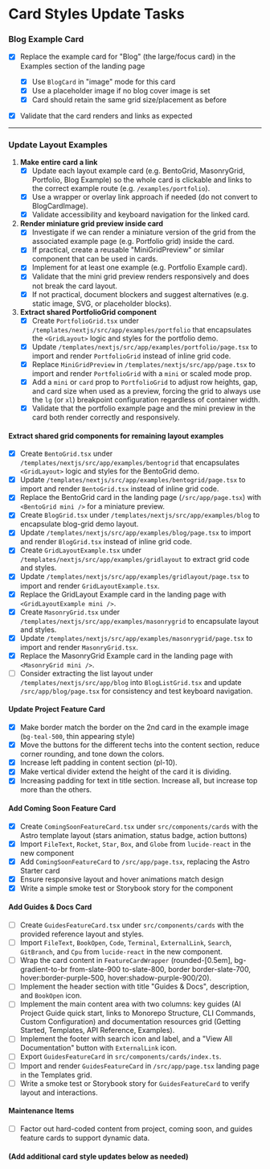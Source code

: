 # Card Styles Update Tasks

### Blog Example Card
- [x] Replace the example card for "Blog" (the large/focus card) in the Examples section of the landing page
  - [x] Use `BlogCard` in "image" mode for this card
  - [x] Use a placeholder image if no blog cover image is set
  - [x] Card should retain the same grid size/placement as before
- [x] Validate that the card renders and links as expected


---

### Update Layout Examples

1. **Make entire card a link**
   - [x] Update each layout example card (e.g. BentoGrid, MasonryGrid, Portfolio, Blog Example) so the whole card is clickable and links to the correct example route (e.g. `/examples/portfolio`).
   - [x] Use a wrapper or overlay link approach if needed (do not convert to BlogCardImage).
   - [x] Validate accessibility and keyboard navigation for the linked card.

2. **Render miniature grid preview inside card**
   - [x] Investigate if we can render a miniature version of the grid from the associated example page (e.g. Portfolio grid) inside the card.
   - [x] If practical, create a reusable "MiniGridPreview" or similar component that can be used in cards.
   - [x] Implement for at least one example (e.g. Portfolio Example card).
   - [x] Validate that the mini grid preview renders responsively and does not break the card layout.
   - [x] If not practical, document blockers and suggest alternatives (e.g. static image, SVG, or placeholder blocks).

3. **Extract shared PortfolioGrid component**
   - [x] Create `PortfolioGrid.tsx` under `/templates/nextjs/src/app/examples/portfolio` that encapsulates the `<GridLayout>` logic and styles for the portfolio demo.
   - [x] Update `/templates/nextjs/src/app/examples/portfolio/page.tsx` to import and render `PortfolioGrid` instead of inline grid code.
   - [x] Replace `MiniGridPreview` in `/templates/nextjs/src/app/page.tsx` to import and render `PortfolioGrid` with a `mini` or scaled mode prop.
   - [x] Add a `mini` or `card` prop to `PortfolioGrid` to adjust row heights, gap, and card size when used as a preview, forcing the grid to always use the `lg` (or `xl`) breakpoint configuration regardless of container width.
   - [x] Validate that the portfolio example page and the mini preview in the card both render correctly and responsively.

#### Extract shared grid components for remaining layout examples
   - [x] Create `BentoGrid.tsx` under `/templates/nextjs/src/app/examples/bentogrid` that encapsulates `<GridLayout>` logic and styles for the BentoGrid demo.
   - [x] Update `/templates/nextjs/src/app/examples/bentogrid/page.tsx` to import and render `BentoGrid.tsx` instead of inline grid code.
   - [x] Replace the BentoGrid card in the landing page (`/src/app/page.tsx`) with `<BentoGrid mini />` for a miniature preview.
   - [x] Create `BlogGrid.tsx` under `/templates/nextjs/src/app/examples/blog` to encapsulate blog-grid demo layout.
   - [x] Update `/templates/nextjs/src/app/examples/blog/page.tsx` to import and render `BlogGrid.tsx` instead of inline grid code.
   - [x] Create `GridLayoutExample.tsx` under `/templates/nextjs/src/app/examples/gridlayout` to extract grid code and styles.
   - [x] Update `/templates/nextjs/src/app/examples/gridlayout/page.tsx` to import and render `GridLayoutExample.tsx`.
   - [x] Replace the GridLayout Example card in the landing page with `<GridLayoutExample mini />`.
   - [x] Create `MasonryGrid.tsx` under `/templates/nextjs/src/app/examples/masonrygrid` to encapsulate layout and styles.
   - [x] Update `/templates/nextjs/src/app/examples/masonrygrid/page.tsx` to import and render `MasonryGrid.tsx`.
   - [x] Replace the MasonryGrid Example card in the landing page with `<MasonryGrid mini />`.
   - [ ] Consider extracting the list layout under `/templates/nextjs/src/app/blog` into `BlogListGrid.tsx` and update `/src/app/blog/page.tsx` for consistency and test keyboard navigation.

#### Update Project Feature Card

- [x] Make border match the border on the 2nd card in the example image (`bg-teal-500`, thin appearing style)
- [x] Move the buttons for the different techs into the content section, reduce corner rounding, and tone down the colors.
- [x] Increase left padding in content section (pl-10).
- [x] Make vertical divider extend the height of the card it is dividing.
- [x] Increasing padding for text in title section.  Increase all, but increase top more than the others.

#### Add Coming Soon Feature Card

- [x] Create `ComingSoonFeatureCard.tsx` under `src/components/cards` with the Astro template layout (stars animation, status badge, action buttons)
- [x] Import `FileText`, `Rocket`, `Star`, `Box`, and `Globe` from `lucide-react` in the new component
- [x] Add `ComingSoonFeatureCard` to `/src/app/page.tsx`, replacing the Astro Starter card
- [x] Ensure responsive layout and hover animations match design
- [x] Write a simple smoke test or Storybook story for the component

#### Add Guides & Docs Card
- [ ] Create `GuidesFeatureCard.tsx` under `src/components/cards` with the provided reference layout and styles.
- [ ] Import `FileText`, `BookOpen`, `Code`, `Terminal`, `ExternalLink`, `Search`, `GitBranch`, and `Cpu` from `lucide-react` in the new component.
- [ ] Wrap the card content in `FeatureCardWrapper` (rounded-[0.5em], bg-gradient-to-br from-slate-900 to-slate-800, border border-slate-700, hover:border-purple-500, hover:shadow-purple-900/20).
- [ ] Implement the header section with title "Guides & Docs", description, and `BookOpen` icon.
- [ ] Implement the main content area with two columns: key guides (AI Project Guide quick start, links to Monorepo Structure, CLI Commands, Custom Configuration) and documentation resources grid (Getting Started, Templates, API Reference, Examples).
- [ ] Implement the footer with search icon and label, and a "View All Documentation" button with `ExternalLink` icon.
- [ ] Export `GuidesFeatureCard` in `src/components/cards/index.ts`.
- [ ] Import and render `GuidesFeatureCard` in `/src/app/page.tsx` landing page in the Templates grid.
- [ ] Write a smoke test or Storybook story for `GuidesFeatureCard` to verify layout and interactions.

#### Maintenance Items
- [ ] Factor out hard-coded content from project, coming soon, and guides feature cards to support dynamic data.

#### (Add additional card style updates below as needed)
